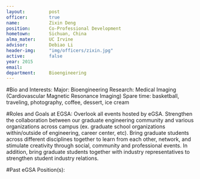 ```yaml
---
layout:     	post
officer:        true
name:      		Zixin Deng
position: 		Co-Professional Development
hometown: 		Sichuan, China
alma_mater: 	UC Irvine
advisor: 		Debiao Li
header-img: 	"img/officers/zixin.jpg"
active: 		false
year: 2015
email: 			
department: 	Bioengineering
---
```


#Bio and Interests:
Major: Bioengineering
Research: Medical Imaging (Cardiovascular Magnetic Resonance Imaging)
Spare time: basketball, traveling, photography, coffee, dessert, ice cream

#Roles and Goals at EGSA:
Overlook all events hosted by eGSA. Strengthen the collaboration between our graduate engineering community and various organizations across campus (ex. graduate school organizations within/outside of engineering, career center, etc). Bring graduate students across different disciplines together to learn from each other, network, and stimulate creativity through social, community and professional events. In addition, bring graduate students together with industry representatives to strengthen student industry relations.

#Past eGSA Position(s):
